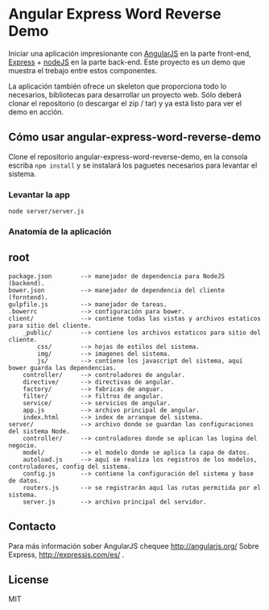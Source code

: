 
# Angular Express Word Reverse Demo


Iniciar una aplicación impresionante con [AngularJS](http://angularjs.org/) en la parte front-end, 
[Express](http://expressjs.com/es/) + [nodeJS](https://nodejs.org/es/) en la parte 
back-end. Este proyecto es un demo que muestra el trebajo entre estos componentes.


La aplicación también ofrece un skeleton que proporciona todo lo necesarios, bibliotecas 
para desarrollar un proyecto web. Sólo deberá clonar el repositorio (o descargar el zip / tar) 
y ya está listo para ver el demo en acción.


## Cómo usar angular-express-word-reverse-demo

Clone el repositorio angular-express-word-reverse-demo, en la consola escriba `npm install` y
se instalará los paguetes necesarios para levantar el sistema.


### Levantar la app

    node server/server.js


### Anatomía de la aplicación

## root
    package.json        --> manejador de dependencia para NodeJS (backend).
    bower.json          --> manejador de dependencia del cliente (forntend).
    gulpfile.js         --> manejador de tareas.
    .bowerrc            --> configuración para bower.
    client/             --> contiene todas las vistas y archivos estaticos para sitio del cliente.
        _public/        --> contiene los archivos estaticos para sitio del cliente.
            css/        --> hojas de estilos del sistema.
            img/        --> imagenes del sistema.
            js/         --> contiene los javascript del sistema, aquí bower guarda las dependencias.
        controller/     --> controladores de angular.
        directive/      --> directivas de angular.
        factory/        --> fabricas de anguar.
        filter/         --> filtros de angular.
        service/        --> servicios de angular.
        app.js          --> archivo principal de angular.
        index.html      --> index de arranque del sistema.
    server/             --> archivo donde se guardan las configuraciones del sistema Node.
        controller/     --> controladores donde se aplican las logina del negocio.
        model/          --> el modelo donde se aplica la capa de datos.
        autoload.js     --> aquí se realiza los registros de los modelos, controladores, config del sistema.
        config.js       --> contiene la configuración del sistema y base de datos.
        routers.js      --> se registrarán aquí las rutas permitida por el sistema.
        server.js       --> archivo principal del servidor.


## Contacto

Para más información sober AngularJS chequee http://angularjs.org/
Sobre Express, http://expressjs.com/es/ .

## License
MIT